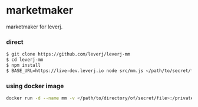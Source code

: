 # marketmaker
marketmaker for leverj.

### direct
```bash
$ git clone https://github.com/leverj/leverj-mm
$ cd leverj-mm
$ npm install
$ BASE_URL=https://live-dev.leverj.io node src/mm.js </path/to/secret/file.json>
```

### using docker image
```bash
docker run -d --name mm -v </path/to/directory/of/secret/file>:/privateKey -e BASE_URL=https://live-dev.leverj.io leverj/leverj-mm:develop node src/mm.js /privateKey/<secretFile.json
```
